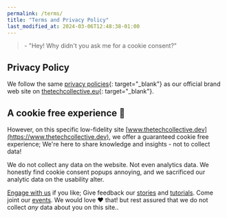 ```yaml
---
permalink: /terms/
title: "Terms and Privacy Policy"
last_modified_at: 2024-03-06T12:48:38-01:00
---
```


> \- "Hey! Why didn't you ask me for a cookie consent?"

## Privacy Policy

We follow the same [privacy policies](https://thetechcollective.eu/data-protection-policy){: target="_blank"} as our official brand web site on [thetechcollective.eu](https://thetechcollective.eu){: target="_blank"}.

## A cookie free experience 🍪

However, on this specific low-fidelity site [www.thetechcollective.dev](https://www.thetechcollective.dev), we offer a guaranteed cookie free experience; We're here to share knowledge and insights - not to collect data!

We do not collect any data on the website. Not even analytics data. We honestly find cookie consent popups annoying, and we sacrificed our analytic data on the usability alter.

[Engage with us](/contact/) if you like; Give feedback our [stories](/stories/) and [tutorials](/tutorials/). Come joint our [events](/events/). We would love ❤️ that! but rest assured that we do not collect _any_ data about you on this site..
